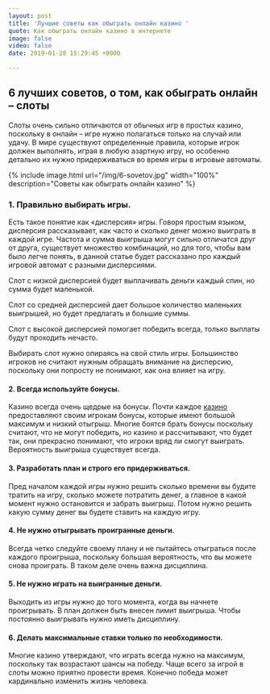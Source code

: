 ```yaml
---
layout: post
title: 'Лучшие советы как обыграть онлайн казино '
quote: Как обыграть онлайн казино в интернете
image: false
video: false
date: 2019-01-28 15:29:45 +0000

---
```

## 6 лучших советов, о том, как обыграть онлайн – слоты

Слоты очень сильно отличаются от обычных игр в простых казино, поскольку в онлайн – игре нужно полагаться только на случай или удачу. В мире существуют определенные правила, которые игрок должен выполнять, играя в любую азартную игру, но особенно детально их нужно придерживаться во время игры в игровые автоматы. 

{% include image.html url="/img/6-sovetov.jpg" width="100%" description="Советы как обыграть онлайн казино" %}

### 1.  Правильно выбирать игры.

Есть такое понятие как «дисперсия» игры. Говоря простым языком, дисперсия рассказывает, как часто и сколько денег можно выиграть в каждой игре. Частота и сумма выигрыша могут сильно отличатся друг от друга, существует множество комбинаций, но для того, чтобы вам было легче понять, в данной статье будет рассказано про каждый игровой автомат с разными дисперсиями.

Слот с низкой дисперсией будет выплачивать деньги каждый спин, но сумма будет маленькой.

Слот со средней дисперсией дает большое количество маленьких выигрышей, но будет предлагать и большие суммы.

Слот с высокой дисперсией помогает победить всегда, только выплаты будут проходить нечасто.

Выбирать слот нужно опираясь на свой стиль игры. Большинство игроков не считают нужным обращать внимание на дисперсию, поскольку они попросту не понимают, как она влияет на игру.

#### 2.  Всегда используйте бонусы.

Казино всегда очень щедрые на бонусы. Почти каждое [казино](https://ru.wikipedia.org/wiki/%D0%9A%D0%B0%D0%B7%D0%B8%D0%BD%D0%BE "казино") предоставляют своим игрокам бонусы, которые имеют большой максимум и низкий отыгрыш. Многие боятся брать бонусы поскольку считают, что не могут победить, но казино и рассчитывают, что будет так, они прекрасно понимают, что игроки вряд ли смогут выиграть. Вероятность выигрыша существует всегда.

#### 3.  Разработать план и строго его придерживаться.

Пред началом каждой игры нужно решить сколько времени вы будите тратить на игру, сколько можете потратить денег, а главное в какой момент нужно остановится и забрать выигрыш. Потом нужно решить какую сумму денег вы будете ставить на каждую игру.

#### 4.  Не нужно отыгрывать проигранные деньги.

Всегда четко следуйте своему плану и не пытайтесь отыграться после каждого проигрыша, поскольку большая вероятность, что вы можете снова проиграть. В таком деле очень важна дисциплина.

#### 5.  Не нужно играть на выигранные деньги.

Выходить из игры нужно до того момента, когда вы начнете проигрывать. В план должен быть внесен лимит выигрыша. Чтобы постоянно выигрывать нужно иметь дисциплину.

#### 6.  Делать максимальные ставки только по необходимости.

Многие казино утверждают, что играть всегда нужно на максимум, поскольку так возрастают шансы на победу.
Чаще всего за игрой в слоты можно приятно провести время. Конечно победа может кардинально изменить жизнь человека.